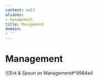 ```yaml
---
context: null
aliases:
- management
title: Management
domain:
- ''
---
```


# Management
![[Erk & Spoun on Management#^9984a4